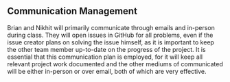 ## Communication Management

Brian and Nikhit will primarily communicate through emails and in-person during class. They will open issues in GitHub for all problems, even if the issue creator plans on solving the issue himself, as it is important to keep the other team member up-to-date on the progress of the project. It is essential that this communication plan is employed, for it will keep all relevant project work documented and the other mediums of communicated will be either in-person or over email, both of which are very effective.
